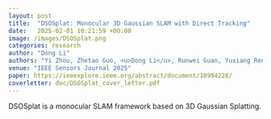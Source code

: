 ```yaml
---
layout: post
title:  "DSOSplat: Monocular 3D Gaussian SLAM with Direct Tracking"
date:   2025-02-01 10:21:59 +00:00
image: /images/DSOSplat.png
categories: research
author: "Dong Li"
authors: "Yi Zhou, Zhetao Guo, <u>Dong Li</u>, Runwei Guan, Yuxiang Ren, Hongyu Wang and Mingrui Li*"
venue: "IEEE Sensors Journal 2025"
paper: https://ieeexplore.ieee.org/abstract/document/10994228/
coverletter: doc/DSOSplat_cover_letter.pdf
---
```


DSOSplat is a monocular SLAM framework based on 3D Gaussian Splatting.
